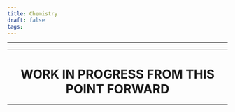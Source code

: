 ```yaml
---
title: Chemistry
draft: false
tags:
---
```

---

---

<h1 style="text-align:center">WORK IN PROGRESS FROM THIS POINT FORWARD</h1>

---
